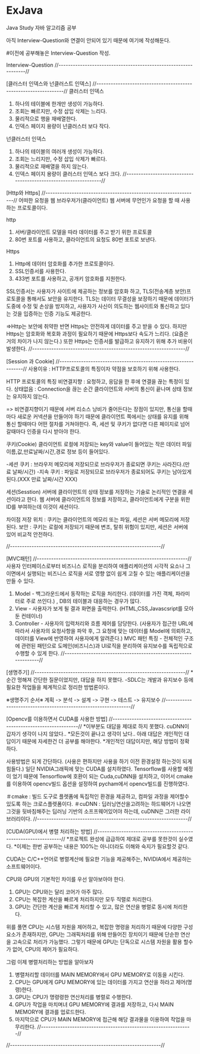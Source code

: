 # ExJava
Java Study
자바 알고리즘 공부

아직 Interview-Question와 연결이 안되어 있기 때문에 여기에 작성해둔다.

#이전에 공부해놓은 Interview-Question 작성.

Interview-Question
//----------------------------------------------------------------//


[클러스터 인덱스와 넌클러스트 인덱스]
//----------------------------------------------------------------//
클러스터 인덱스
1. 하나의 테이블에 한개만 생성이 가능하다.
2. 조회는 빠르지만, 수정 삽입 삭제는 느리다.
3. 물리적으로 행을 재배열한다.
4. 인덱스 페이지 용량이 넌클러스터 보다 작다.

넌클러스터 인덱스
1. 하나의 테이블의 여러개 생성이 가능하다.
2. 조회는 느리지만, 수정 삽입 삭제가 빠르다.
3. 물리적으로 재배열을 하지 않는다.
4. 인덱스 페이지 용량이 클러스터 인덱스 보다 크다.
//----------------------------------------------------------------//

[Http와 Https]
//----------------------------------------------------------------//
어떠한 요청을 웹 브라우저가(클라이언트) 웹 서버에 무언인가 요청을 할 때 사용하는 프로토콜이다.

http
1. 서버/클라이언트 모델을 따라 데이터를 주고 받기 위한 프로토콜
2. 80번 포트를 사용하고, 클라이언트의 요청도 80번 포트로 보낸다. 

Https
1. Http에 데이터 암호화를 추가한 프로토콜이다.
2. SSL인증서를 사용한다.
3. 433번 포트를 사용하고, 공개키 암호화를 지원한다.

SSL인증서는 사용자가 사이트에 제공하는 정보를 암호화 하고, 
TLS(전송계층 보안)프로토콜을 통해서도 보안을 유지한다. TLS는 데이터 무결성을 보장하기 때문에 데이터가 도중에 수정 및 손상을 방지하고, 사용자가 사신이 의도하는 웹사이트와 통신하고 있다는 것을 입증하는 인증 기능도 제공한다.

=>Http는 보안에 취약한 반면 Https는 안전하게 데이터를 주고 받을 수 있다. 하지만 Https는 암호화와 복호화 과정이 필요하기 때문에 Https보다 속도가 느리다. (요즘은 거의 차이가 나지 않는다.) 또한 Https는 인증서를 발급하고 유지하기 위해 추가 비용이 발생한다.
//----------------------------------------------------------------//


[Session 과 Cookie]
//---------------------------------------------------------------//
사용이유 : HTTP프로토콜의 특징이자 약점을 보호하기 위해 사용한다.

HTTP 프로토콜의 특징
비연결지향 : 요청하고, 응답을 한 후에 연결을 끊는 특정이 있다.
상태없음 : Connection을 끊는 순간 클라이언트와 서버의 통신이 끝나며 상태 정보는 유지하지 않는다.

=> 비연결지향이기 때문에 서버 리소스 낭비가 줄어든다는 장점이 있지만, 통신을 할때마다 새로운 커넥션을 만들어야 하기 때문에 클라이언트 쪽에서는 상태를 유지를 위해 통신 할때마다 어떤 절차를 거쳐야한다.
즉, 세션 및 쿠키가 없다면 다른 페이지로 넘어갈때마다 인증을 다시 받아야 한다.

쿠키(Cookie)
클라이언트 로컬에 저장되는 key와 value이 들어있는 작은 데이터 파일
이름,값,만료날짜/시간,경로 정보 등이 들어있다.

-세션 쿠키 : 브라우저 메모리에 저장되므로 브라우저가 종료되면 쿠키는 사라진다.(만료 날짜/시간)
-지속 쿠키 : 파일로 저장되므로 브라우저가 종료되어도 쿠키는 남아있게 된다.(XXX 만료 날짜/시간 XXX)

세션(Sesstion)
서버에 클라이언트의 상태 정보를 저장하는 기술로 논리적인 연결을 세션이라고 한다.
웹 서버에 클라이언트의 정보를 저장하고, 클라이언트에게 구분을 위한 ID를 부여하는데 이것이 세션이다.

차이점
저장 위치 : 쿠키는 클라이언트의 메모리 또는 파일, 세션은 서버 메모리에 저장된다.
보안 : 쿠키는 로컬에 저장되기 때문에 변조, 탈취 위험이 있지만, 세션은 서버에 있어 비교적 안전하다.

//---------------------------------------------------------------//



[MVC패턴]
//---------------------------------------------------------------//
사용자 인터페이스로부터 비즈니스 로직을 분리하여 애플리케이션의 시각적 요소나 그 이면에서 실행되는 비즈니스 로직을 서로 영향 없이 쉽게 고칠 수 있는 애플리케이션을 만들 수 있다.
1. Model - 백그라운드에서 동작하는 로직을 처리한다. (데이터를 가진 객체, 파라미터로 주로 쓰인다.) , DB의 테이블과 대응하는 경우가 많다.
2. View - 사용자가 보게 될 결과 화면을 출력한다. (HTML,CSS,Javascsript를 모아둔 컨테이너)
3. Controller - 사용자의 입력처리와 흐름 제어를 담당한다. (사용자가 접근한 URL에 따라서 사용자의 요청사항을 파악 후, 그 요청에 맞는 데이터를 Model에 의뢰하고, 데이터를 View에 반영하여 사용자에게 알려준다.)
MVC 패턴 특징  - 전체적인 구조에 관련된 패턴으로 도메인(비즈니스)과 UI로직을 분리하여 유지보수를 독립적으로 수행할 수 있게 한다.
//---------------------------------------------------------------//


[생명주기]
//---------------------------------------------------------------//
*순간 멍해져 간단한 질문이었지만, 대답을 하지 못했다.
-SDLC는 개발과 유지보수 등에 필요한 작업들을 체계적으로 정리한 방법론이다.

※생명주기 순서※
 계획 -> 분석 -> 설계 -> 구현 -> 테스트 -> 유지보수
 //---------------------------------------------------------------//
 
 
 
 [Opencv를 이용하면서 CUDA를 사용한 방법]
 //---------------------------------------------------------------//
 *이부분도 대답을 제대로 하지 못했다. cuDNN이 갑자기 생각이 나지 않았다..
 *모든것이 끝나고 생각이 났다.. 아래 대답은 개인적인 대답이기 때문에 자세한건 더 공부를 해야한다.
 *개인적인 대답이지만, 해당 방법이 정확하다.
 
 사용방법은 되게 간단하다. (사용은 편하지만 사용을 하기 이전 환경설정 하는것이 되게 힘들다.)
 일단 NVIDIA그래픽에 맞는 CUDA를 설치하였다.
 Tensorflow를 사용할 예정이 었기 때문에 Tensorflow에 호환이 되는 Cuda,cuDNN을 설치하고, 
 이어서 cmake를 이용하여 opencv빌드 옵션을 설정하여 pycham에서 opencv빌드를 진행하였다.
 
 ＃cmake : 빌드 도구로 플렛폼에 독집적인 환경을 제공하고, 컴파일 과정을 제어할수 있도록 하는 크로스플렛폼이다.
 ＃cuDNN : 딥러닝연산을고려하는 하드웨어가 나오면 그것을 뒷바침해주는 딥러닝 기반의 소프프웨어있어야 하는데, cuDNN은 그러한 라이브러리이다.
 //---------------------------------------------------------------//
 
 
 
 [CUDA(GPU)에서 병렬 처리하는 방법]
 //---------------------------------------------------------------//
 *프로젝트 완성에 급급하여 제대로 공부를 못한것이 실수였다.
 *이제는 한번 공부하는 내용은 100%는 아니더라도 이해와 숙지가 필요할것 같다.
 
 CUDA는 C/C++언어로 병렬계산에 필요한 기능을 제공해주는, NVIDIA에서 제공하는 소프트웨어이다.
 
 CPU와 GPU의 기본적인 차이를 우선 알아보아야 한다.
 1. GPU는 CPU와는 달리 코어가 아주 많다.
 2. CPU는 복잡한 계산을 빠르게 처리하지만 모두 직렬로 처리한다.
 3. GPU는 간단한 계산을 빠르게 처리할 수 있고, 많은 연산을 병렬로 동시에 처리한다.

위를 풀면 CPU는 시스템 자원을 제어하고, 복잡한 명령을 처리하기 때문에 다양한 구성요소가 존재하지만, GPU는 그래픽처리를 위해 만들어진 장치이기 때문에
단순한 연산을 고속으로 처리가 가능했다. 그렇기 때문에 GPU는 단독으로 시스템 자원을 활용 할수가 없어, CPU의 제어가 필요하다.

그럼 이제 병렬처리하는 방법을 알아보자
1. 병렬처리할 데이터를 MAIN MEMORY에서 GPU MEMORY로 이동을 시킨다.
2. CPU는 GPU에게 GPU MEMORY에 있는 데이터를 가지고 연산을 하라고 제어(명령)한다.
3. GPU는 CPU가 명령령한 연산처리를 병렬로 수행한다.
4. GPU가 작업을 마치며녀 GPU MEMORY에 결과를 저장하고, 다시 MAIN MEMORY에 결과를 업로드한다.
5. 마지막으로 CPU가 MAIN MEMORY에 접근해 해당 결과물을 이용하여 작업을 마무리한다.
//---------------------------------------------------------------//


//---------------------------------------------------------------//

